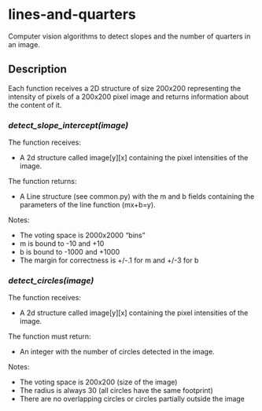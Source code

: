 # lines-and-quarters

Computer vision algorithms to detect slopes and the number of quarters in an image.

## Description

Each function receives a 2D structure of size 200x200 representing the intensity of pixels of a 200x200 pixel image and returns information about the content of it.

### _detect_slope_intercept(image)_

The function receives:
- A 2d structure called image[y][x] containing the pixel intensities of the image.

The function returns:
- A Line structure (see common.py) with the m and b fields containing the parameters
of the line function (mx+b=y).

Notes:
- The voting space is 2000x2000 “bins”
- m is bound to -10 and +10
- b is bound to -1000 and +1000
- The margin for correctness is +/-.1 for m and +/-3 for b

### _detect_circles(image)_

The function receives:
- A 2d structure called image[y][x] containing the pixel intensities of the image.

The function must return:
- An integer with the number of circles detected in the image.

Notes:
- The voting space is 200x200 (size of the image)
- The radius is always 30 (all circles have the same footprint)
- There are no overlapping circles or circles partially outside the image
